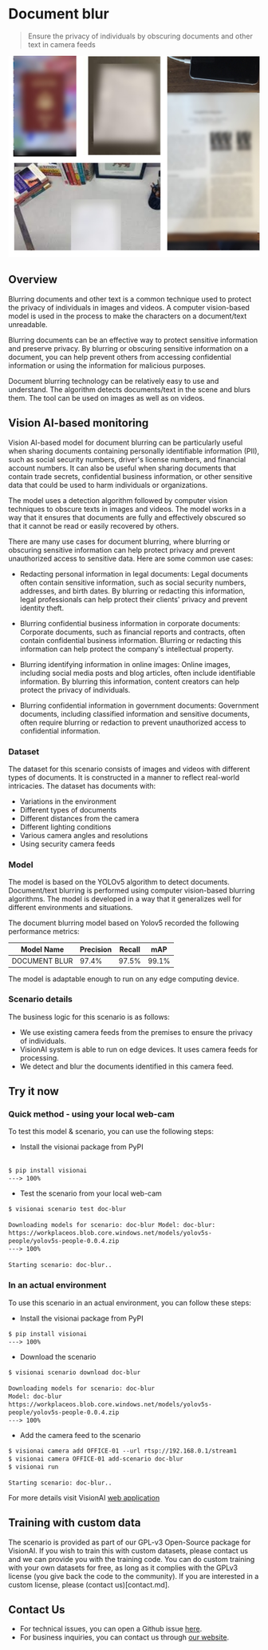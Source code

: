 # **Document blur** 

> Ensure the privacy of individuals by obscuring documents and other text in camera feeds

![Document blur by custom model](../img/docblur_collage.png)

## Overview

Blurring documents and other text is a common technique used to protect the privacy of individuals in images and videos.
A computer vision-based model is used in the process to make the characters on a document/text unreadable.

Blurring documents can be an effective way to protect sensitive information and preserve privacy. By blurring or obscuring sensitive information on a document, you can help prevent others from accessing confidential information or using the information for malicious purposes.

Document blurring technology can be relatively easy to use and understand. The algorithm detects documents/text in the scene and blurs them. The tool can be used on images as well as on videos.

## Vision AI-based monitoring 

Vision AI-based model for document blurring can be particularly useful when sharing documents containing personally identifiable information (PII), such as social security numbers, driver's license numbers, and financial account numbers. It can also be useful when sharing documents that contain trade secrets, confidential business information, or other sensitive data that could be used to harm individuals or organizations.

The model uses a detection algorithm followed by computer vision techniques to obscure texts in images and videos. The model works in a way that it ensures that documents are fully and effectively obscured so that it cannot be read or easily recovered by others.

There are many use cases for document blurring, where blurring or obscuring sensitive information can help protect privacy and prevent unauthorized access to sensitive data. Here are some common use cases:

- Redacting personal information in legal documents: Legal documents often contain sensitive information, such as social security numbers, addresses, and birth dates. By blurring or redacting this information, legal professionals can help protect their clients' privacy and prevent identity theft.

- Blurring confidential business information in corporate documents: Corporate documents, such as financial reports and contracts, often contain confidential business information. Blurring or redacting this information can help protect the company's intellectual property.

- Blurring identifying information in online images: Online images, including social media posts and blog articles, often include identifiable information. By blurring this information, content creators can help protect the privacy of individuals.

- Blurring confidential information in government documents: Government documents, including classified information and sensitive documents, often require blurring or redaction to prevent unauthorized access to confidential information.

### Dataset 

The dataset for this scenario consists of images and videos with different types of documents.
It is constructed in a manner to reflect real-world intricacies.
The dataset has documents with:

- Variations in the environment
- Different types of documents
- Different distances from the camera
- Different lighting conditions
- Various camera angles and resolutions
- Using security camera feeds

### Model 

The model is based on the YOLOv5 algorithm to detect documents. Document/text blurring is performed using computer vision-based blurring algorithms. The model is developed in a way that it generalizes well for different environments and situations.

The document blurring model based on Yolov5 recorded the following performance metrics:


<div class="table">
    <table class="fl-table">
        <thead>
        <tr><th>Model Name</th>
            <th>Precision</th>
            <th>Recall</th>
            <th> mAP  </th>  
        </thead>
        <tbody>
        <tr>
            <td>DOCUMENT BLUR</td>
            <td>97.4% </td>
            <td>97.5% </td>
            <td>99.1% </td>
        </tr>
        </tbody>
    </table>
</div>

The model is adaptable enough to run on any edge computing device.

### Scenario details

The business logic for this scenario is as follows: 

- We use existing camera feeds from the premises to ensure the privacy of individuals.
- VisionAI system is able to run on edge devices. It uses camera feeds for processing. 
- We detect and blur the documents identified in this camera feed.

## Try it now

### Quick method - using your local web-cam

To test this model & scenario, you can use the following steps:

- Install the visionai package from PyPI

<div class=termy>

```console

$ pip install visionai
---> 100%
```
</div>

- Test the scenario from your local web-cam

<div class=termy>

```console
$ visionai scenario test doc-blur

Downloading models for scenario: doc-blur Model: doc-blur: https://workplaceos.blob.core.windows.net/models/yolov5s-people/yolov5s-people-0.0.4.zip
---> 100%

Starting scenario: doc-blur..

```
</div>

### In an actual environment

To use this scenario in an actual environment, you can follow these steps:

- Install the visionai package from PyPI

<div class=termy>

```console
$ pip install visionai
---> 100%
```
</div>

- Download the scenario

<div class=termy>

```console
$ visionai scenario download doc-blur

Downloading models for scenario: doc-blur
Model: doc-blur
https://workplaceos.blob.core.windows.net/models/yolov5s-people/yolov5s-people-0.0.4.zip
---> 100%
```

</div>

- Add the camera feed to the scenario

<div class=termy>

```console
$ visionai camera add OFFICE-01 --url rtsp://192.168.0.1/stream1
$ visionai camera OFFICE-01 add-scenario doc-blur
$ visionai run

Starting scenario: doc-blur..

```

</div>

For more details visit VisionAI [web application](https://visionify.ai/)

## Training with custom data

The scenario is provided as part of our GPL-v3 Open-Source package for VisionAI. If you wish to train this with custom datasets, please contact us and we can provide you with the training code. You can do custom training with your own datasets for free, as long as it complies with the GPLv3 license (you give back the code to the community). If you are interested in a custom license, please (contact us)[contact.md].

## Contact Us

- For technical issues, you can open a Github issue [here](https://github.com/visionify/visionai).
- For business inquiries, you can contact us through [our website](https://visionify.ai/contact).


